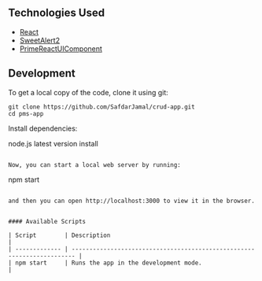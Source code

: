 ## Technologies Used

- [React](http://reactjs.org)
- [SweetAlert2](https://sweetalert2.github.io)
- [PrimeReactUIComponent](https://primereact.org/)


## Development

To get a local copy of the code, clone it using git:

```
git clone https://github.com/SafdarJamal/crud-app.git
cd pms-app
```

Install dependencies:

node.js latest version  install 
```

Now, you can start a local web server by running:

```
npm start
```

and then you can open http://localhost:3000 to view it in the browser.


#### Available Scripts

| Script        | Description                                                             |
| ------------- | ----------------------------------------------------------------------- |
| npm start     | Runs the app in the development mode.                                   |

